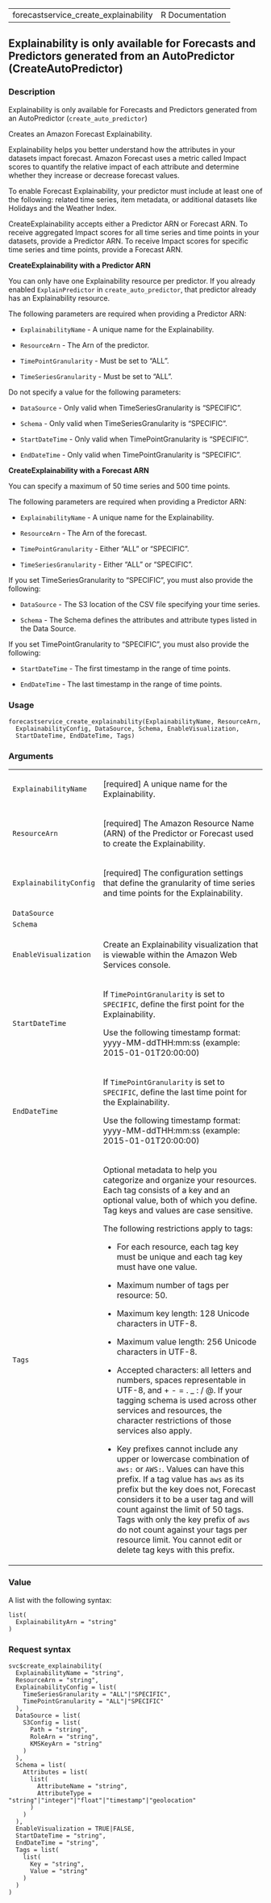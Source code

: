 <table style="width: 100%;">
<tbody>
<tr class="odd">
<td>forecastservice_create_explainability</td>
<td style="text-align: right;">R Documentation</td>
</tr>
</tbody>
</table>

## Explainability is only available for Forecasts and Predictors generated from an AutoPredictor (CreateAutoPredictor)

### Description

Explainability is only available for Forecasts and Predictors generated
from an AutoPredictor (`create_auto_predictor`)

Creates an Amazon Forecast Explainability.

Explainability helps you better understand how the attributes in your
datasets impact forecast. Amazon Forecast uses a metric called Impact
scores to quantify the relative impact of each attribute and determine
whether they increase or decrease forecast values.

To enable Forecast Explainability, your predictor must include at least
one of the following: related time series, item metadata, or additional
datasets like Holidays and the Weather Index.

CreateExplainability accepts either a Predictor ARN or Forecast ARN. To
receive aggregated Impact scores for all time series and time points in
your datasets, provide a Predictor ARN. To receive Impact scores for
specific time series and time points, provide a Forecast ARN.

**CreateExplainability with a Predictor ARN**

You can only have one Explainability resource per predictor. If you
already enabled `ExplainPredictor` in `create_auto_predictor`, that
predictor already has an Explainability resource.

The following parameters are required when providing a Predictor ARN:

-   `ExplainabilityName` - A unique name for the Explainability.

-   `ResourceArn` - The Arn of the predictor.

-   `TimePointGranularity` - Must be set to “ALL”.

-   `TimeSeriesGranularity` - Must be set to “ALL”.

Do not specify a value for the following parameters:

-   `DataSource` - Only valid when TimeSeriesGranularity is “SPECIFIC”.

-   `Schema` - Only valid when TimeSeriesGranularity is “SPECIFIC”.

-   `StartDateTime` - Only valid when TimePointGranularity is
    “SPECIFIC”.

-   `EndDateTime` - Only valid when TimePointGranularity is “SPECIFIC”.

**CreateExplainability with a Forecast ARN**

You can specify a maximum of 50 time series and 500 time points.

The following parameters are required when providing a Predictor ARN:

-   `ExplainabilityName` - A unique name for the Explainability.

-   `ResourceArn` - The Arn of the forecast.

-   `TimePointGranularity` - Either “ALL” or “SPECIFIC”.

-   `TimeSeriesGranularity` - Either “ALL” or “SPECIFIC”.

If you set TimeSeriesGranularity to “SPECIFIC”, you must also provide
the following:

-   `DataSource` - The S3 location of the CSV file specifying your time
    series.

-   `Schema` - The Schema defines the attributes and attribute types
    listed in the Data Source.

If you set TimePointGranularity to “SPECIFIC”, you must also provide the
following:

-   `StartDateTime` - The first timestamp in the range of time points.

-   `EndDateTime` - The last timestamp in the range of time points.

### Usage

    forecastservice_create_explainability(ExplainabilityName, ResourceArn,
      ExplainabilityConfig, DataSource, Schema, EnableVisualization,
      StartDateTime, EndDateTime, Tags)

### Arguments

<table>
<colgroup>
<col style="width: 35%" />
<col style="width: 65%" />
</colgroup>
<tbody>
<tr class="odd">
<td><code
id="forecastservice_create_explainability_:_ExplainabilityName">ExplainabilityName</code></td>
<td><p>[required] A unique name for the Explainability.</p></td>
</tr>
<tr class="even">
<td><code
id="forecastservice_create_explainability_:_ResourceArn">ResourceArn</code></td>
<td><p>[required] The Amazon Resource Name (ARN) of the Predictor or
Forecast used to create the Explainability.</p></td>
</tr>
<tr class="odd">
<td><code
id="forecastservice_create_explainability_:_ExplainabilityConfig">ExplainabilityConfig</code></td>
<td><p>[required] The configuration settings that define the granularity
of time series and time points for the Explainability.</p></td>
</tr>
<tr class="even">
<td><code
id="forecastservice_create_explainability_:_DataSource">DataSource</code></td>
<td></td>
</tr>
<tr class="odd">
<td><code
id="forecastservice_create_explainability_:_Schema">Schema</code></td>
<td></td>
</tr>
<tr class="even">
<td><code
id="forecastservice_create_explainability_:_EnableVisualization">EnableVisualization</code></td>
<td><p>Create an Explainability visualization that is viewable within
the Amazon Web Services console.</p></td>
</tr>
<tr class="odd">
<td><code
id="forecastservice_create_explainability_:_StartDateTime">StartDateTime</code></td>
<td><p>If <code>TimePointGranularity</code> is set to
<code>SPECIFIC</code>, define the first point for the
Explainability.</p>
<p>Use the following timestamp format: yyyy-MM-ddTHH:mm:ss (example:
2015-01-01T20:00:00)</p></td>
</tr>
<tr class="even">
<td><code
id="forecastservice_create_explainability_:_EndDateTime">EndDateTime</code></td>
<td><p>If <code>TimePointGranularity</code> is set to
<code>SPECIFIC</code>, define the last time point for the
Explainability.</p>
<p>Use the following timestamp format: yyyy-MM-ddTHH:mm:ss (example:
2015-01-01T20:00:00)</p></td>
</tr>
<tr class="odd">
<td><code
id="forecastservice_create_explainability_:_Tags">Tags</code></td>
<td><p>Optional metadata to help you categorize and organize your
resources. Each tag consists of a key and an optional value, both of
which you define. Tag keys and values are case sensitive.</p>
<p>The following restrictions apply to tags:</p>
<ul>
<li><p>For each resource, each tag key must be unique and each tag key
must have one value.</p></li>
<li><p>Maximum number of tags per resource: 50.</p></li>
<li><p>Maximum key length: 128 Unicode characters in UTF-8.</p></li>
<li><p>Maximum value length: 256 Unicode characters in UTF-8.</p></li>
<li><p>Accepted characters: all letters and numbers, spaces
representable in UTF-8, and + - = . _ : / @. If your tagging schema is
used across other services and resources, the character restrictions of
those services also apply.</p></li>
<li><p>Key prefixes cannot include any upper or lowercase combination of
<code style="white-space: pre;">⁠aws:⁠</code> or <code
style="white-space: pre;">⁠AWS:⁠</code>. Values can have this prefix. If a
tag value has <code>aws</code> as its prefix but the key does not,
Forecast considers it to be a user tag and will count against the limit
of 50 tags. Tags with only the key prefix of <code>aws</code> do not
count against your tags per resource limit. You cannot edit or delete
tag keys with this prefix.</p></li>
</ul></td>
</tr>
</tbody>
</table>

### Value

A list with the following syntax:

    list(
      ExplainabilityArn = "string"
    )

### Request syntax

    svc$create_explainability(
      ExplainabilityName = "string",
      ResourceArn = "string",
      ExplainabilityConfig = list(
        TimeSeriesGranularity = "ALL"|"SPECIFIC",
        TimePointGranularity = "ALL"|"SPECIFIC"
      ),
      DataSource = list(
        S3Config = list(
          Path = "string",
          RoleArn = "string",
          KMSKeyArn = "string"
        )
      ),
      Schema = list(
        Attributes = list(
          list(
            AttributeName = "string",
            AttributeType = "string"|"integer"|"float"|"timestamp"|"geolocation"
          )
        )
      ),
      EnableVisualization = TRUE|FALSE,
      StartDateTime = "string",
      EndDateTime = "string",
      Tags = list(
        list(
          Key = "string",
          Value = "string"
        )
      )
    )
